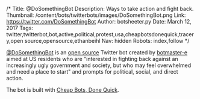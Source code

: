 /*
Title: @DoSomethingBot
Description: Ways to take action and fight back.
Thumbnail: /content/bots/twitterbots/images/DoSomethingBot.png
Link: https://twitter.com/DoSomethingBot
Author: botsheeter.py
Date: March 12, 2017
Tags: twitter,twitterbot,bot,active,political,protest,usa,cheapbotsdonequick,tracery,open source,opensource,ethanbeihl
Nav: hidden
Robots: index,follow
*/

[@DoSomethingBot](https://twitter.com/DoSomethingBot) is an [open source](http://cheapbotsdonequick.com/source/DoSomethingBot) Twitter bot created by [botmaster-e](https://twitter.com/EthanBeihl) aimed at US residents who are "interested in fighting back against an increasingly ugly government and society, but who may feel overwhelmed and need a place to start" and prompts for political, social, and direct action.

The bot is built with [Cheap Bots, Done Quick](http://cheapbotsdonequick.com/source/DoSomethingBot).

